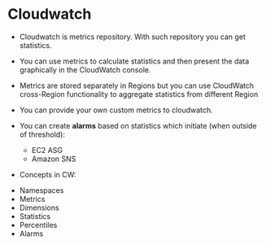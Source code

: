 # Cloudwatch
* Cloudwatch is metrics repository. With such repository you can get statistics.
* You can use metrics to calculate statistics and then present the data graphically in the CloudWatch console. 
* Metrics are stored separately in Regions but you can use CloudWatch cross-Region functionality to aggregate statistics from different Region
* You can provide your own custom metrics to cloudwatch.
* You can create **alarms** based on statistics which initiate (when outside of threshold):
  - EC2 ASG
  - Amazon SNS 
  
* Concepts in CW:
 - Namespaces
 - Metrics
 - Dimensions
 - Statistics
 - Percentiles
 - Alarms
